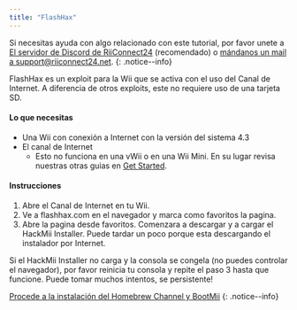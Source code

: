 ```yaml
---
title: "FlashHax"
---
```


Si necesitas ayuda con algo relacionado con este tutorial, por favor unete a [El servidor de Discord de RiiConnect24](https://discord.gg/b4Y7jfD) (recomendado) o [mándanos un mail a support@riiconnect24.net](mailto:support@riiconnect24.net).
{: .notice--info}

FlashHax es un exploit para la Wii que se activa con el uso del Canal de Internet. A diferencia de otros exploits, este no requiere uso de una tarjeta SD.

#### Lo que necesitas

- Una Wii con conexión a Internet con la versión del sistema 4.3
- El canal de Internet
   - Esto no funciona en una vWii o en una Wii Mini. En su lugar revisa nuestras otras guias en [Get Started](/get-started).

#### Instrucciones

1. Abre el Canal de Internet en tu Wii.
2. Ve a flashhax.com en el navegador y marca como favoritos la pagina.
3. Abre la pagina desde favoritos. Comenzara a descargar y a cargar el HackMii Installer. Puede tardar un poco porque esta descargando el instalador por Internet.

Si el HackMii Installer no carga y la consola se congela (no puedes controlar el navegador), por favor reinicia tu consola y repite el paso 3 hasta que funcione. Puede tomar muchos intentos, se persistente!

[Procede a la instalación del Homebrew Channel y BootMii](hbc)
{: .notice--info}
